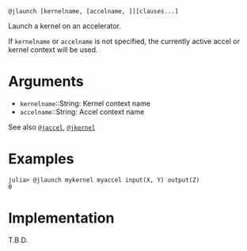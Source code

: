 ```
@jlaunch [kernelname, [accelname, ]][clauses...]
```

Launch a kernel on an accelerator.

If `kernelname` or `accelname` is not specified, the currently active accel or kernel context will be used.

# Arguments

  * `kernelname`::String: Kernel context name
  * `accelname`::String: Accel context name

See also [`@jaccel`](@jaccel), [`@jkernel`](@jkernel)

# Examples

```julia-repl
julia> @jlaunch mykernel myaccel input(X, Y) output(Z)
0
```

# Implementation

T.B.D.
